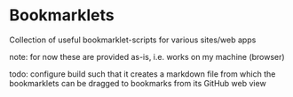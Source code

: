 # Bookmarklets
Collection of useful bookmarklet-scripts for various sites/web apps

note: for now these are provided as-is, i.e. works on my machine (browser)

todo: configure build such that it creates a markdown file from which the bookmarklets can be dragged to bookmarks from its GitHub web view
